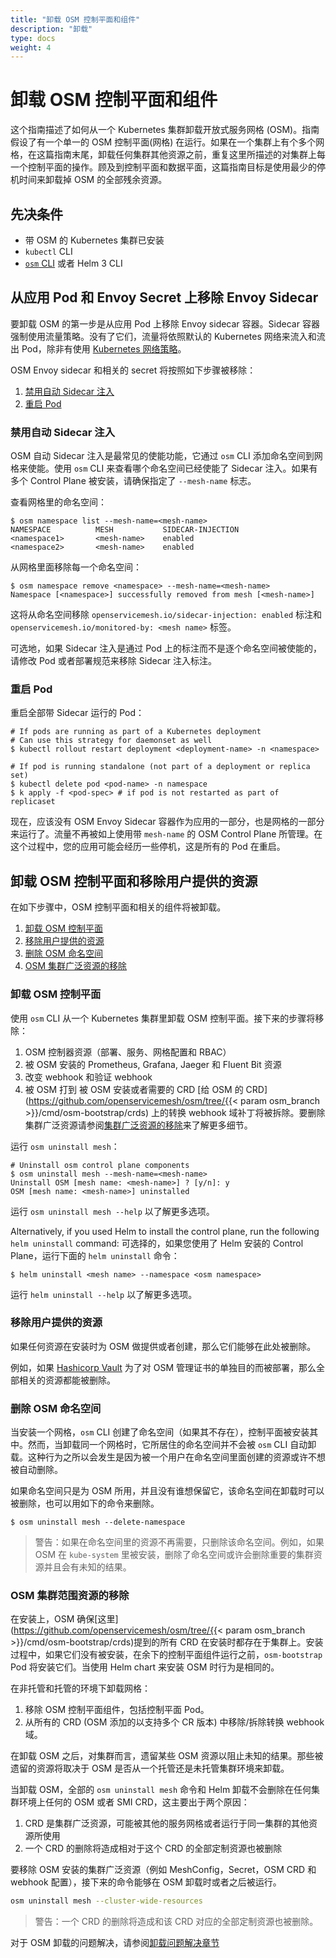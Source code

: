 ```yaml
---
title: "卸载 OSM 控制平面和组件"
description: "卸载"
type: docs
weight: 4
---
```


# 卸载 OSM 控制平面和组件

这个指南描述了如何从一个 Kubernetes 集群卸载开放式服务网格 (OSM)。指南假设了有一个单一的 OSM 控制平面(网格) 在运行。如果在一个集群上有个多个网格，在这篇指南末尾，卸载任何集群其他资源之前，重复这里所描述的对集群上每一个控制平面的操作。顾及到控制平面和数据平面，这篇指南目标是使用最少的停机时间来卸载掉 OSM 的全部残余资源。

## 先决条件

- 带 OSM 的 Kubernetes 集群已安装
- `kubectl` CLI
- [`osm` CLI](/docs/install/#set-up-the-osm-cli) 或者 Helm 3 CLI

## 从应用 Pod 和 Envoy Secret 上移除 Envoy Sidecar

要卸载 OSM 的第一步是从应用 Pod 上移除 Envoy sidecar 容器。Sidecar 容器强制使用流量策略。没有了它们，流量将依照默认的 Kubernetes 网络来流入和流出 Pod，除非有使用 [Kubernetes 网络策略](https://kubernetes.io/docs/concepts/services-networking/network-policies/)。

OSM Envoy sidecar 和相关的 secret 将按照如下步骤被移除：

1. [禁用自动 Sidecar 注入](#禁用自动-sidecar-注入)
2. [重启 Pod](#重启-pod)

### 禁用自动 Sidecar 注入

OSM 自动 Sidecar 注入是最常见的使能功能，它通过 `osm` CLI 添加命名空间到网格来使能。使用 `osm` CLI 来查看哪个命名空间已经使能了 Sidecar 注入。如果有多个 Control Plane 被安装，请确保指定了 `--mesh-name` 标志。

查看网格里的命名空间：

```console
$ osm namespace list --mesh-name=<mesh-name>
NAMESPACE          MESH           SIDECAR-INJECTION
<namespace1>       <mesh-name>    enabled
<namespace2>       <mesh-name>    enabled
```

从网格里面移除每一个命名空间：

```console
$ osm namespace remove <namespace> --mesh-name=<mesh-name>
Namespace [<namespace>] successfully removed from mesh [<mesh-name>]
```

这将从命名空间移除 `openservicemesh.io/sidecar-injection: enabled` 标注和 `openservicemesh.io/monitored-by: <mesh name>` 标签。

可选地，如果 Sidecar 注入是通过 Pod 上的标注而不是逐个命名空间被使能的，请修改 Pod 或者部署规范来移除 Sidecar 注入标注。

### 重启 Pod

重启全部带 Sidecar 运行的 Pod：

```console
# If pods are running as part of a Kubernetes deployment
# Can use this strategy for daemonset as well
$ kubectl rollout restart deployment <deployment-name> -n <namespace>

# If pod is running standalone (not part of a deployment or replica set)
$ kubectl delete pod <pod-name> -n namespace
$ k apply -f <pod-spec> # if pod is not restarted as part of replicaset
```

现在，应该没有 OSM Envoy Sidecar 容器作为应用的一部分，也是网格的一部分来运行了。流量不再被如上使用带 `mesh-name` 的 OSM Control Plane 所管理。在这个过程中，您的应用可能会经历一些停机，这是所有的 Pod 在重启。

## 卸载 OSM 控制平面和移除用户提供的资源

在如下步骤中，OSM 控制平面和相关的组件将被卸载。

1. [卸载 OSM 控制平面](#卸载-OSM-控制平面)
2. [移除用户提供的资源](#移除用户提供的资源)
3. [删除 OSM 命名空间](#删除-OSM-命名空间)
4. [OSM 集群广泛资源的移除](#OSM-集群广泛资源的移除)

### 卸载 OSM 控制平面

使用 `osm` CLI 从一个 Kubernetes 集群里卸载 OSM 控制平面。接下来的步骤将移除：

1. OSM 控制器资源（部署、服务、网格配置和 RBAC）
2. 被 OSM 安装的 Prometheus, Grafana, Jaeger 和 Fluent Bit 资源
3. 改变 webhook 和验证 webhook
4. 被 OSM 打到 被 OSM 安装或者需要的 CRD [给 OSM 的 CRD](https://github.com/openservicemesh/osm/tree/{{< param osm_branch >}}/cmd/osm-bootstrap/crds) 上的转换 webhook 域补丁将被拆除。要删除集群广泛资源请参阅[集群广泛资源的移除](#osm-集群广泛资源的移除)来了解更多细节。

运行 `osm uninstall mesh`：

```console
# Uninstall osm control plane components
$ osm uninstall mesh --mesh-name=<mesh-name>
Uninstall OSM [mesh name: <mesh-name>] ? [y/n]: y
OSM [mesh name: <mesh-name>] uninstalled
```

运行 `osm uninstall mesh --help` 以了解更多选项。

Alternatively, if you used Helm to install the control plane, run the following `helm uninstall` command:
可选择的，如果您使用了 Helm 安装的 Control Plane，运行下面的 `helm uninstall` 命令：

```console
$ helm uninstall <mesh name> --namespace <osm namespace>
```

运行 `helm uninstall --help` 以了解更多选项。

### 移除用户提供的资源

如果任何资源在安装时为 OSM 做提供或者创建，那么它们能够在此处被删除。

例如，如果 [Hashicorp Vault](/docs/guides/certificates/#installing-hashi-vault) 为了对 OSM 管理证书的单独目的而被部署，那么全部相关的资源都能被删除。

### 删除 OSM 命名空间

当安装一个网格，`osm` CLI 创建了命名空间（如果其不存在），控制平面被安装其中。然而，当卸载同一个网格时，它所居住的命名空间并不会被 `osm` CLI 自动卸载。这种行为之所以会发生是因为被一个用户在命名空间里面创建的资源或许不想被自动删除。

如果命名空间只是为 OSM 所用，并且没有谁想保留它，该命名空间在卸载时可以被删除，也可以用如下的命令来删除。

```console
$ osm uninstall mesh --delete-namespace
```

> 警告：如果在命名空间里的资源不再需要，只删除该命名空间。例如，如果 OSM 在 `kube-system` 里被安装，删除了命名空间或许会删除重要的集群资源并且会有未知的结果。


### OSM 集群范围资源的移除

在安装上，OSM 确保[这里](https://github.com/openservicemesh/osm/tree/{{< param osm_branch >}}/cmd/osm-bootstrap/crds)提到的所有 CRD 在安装时都存在于集群上。安装过程中，如果它们没有被安装，在余下的控制平面组件运行之前，`osm-bootstrap` Pod 将安装它们。当使用 Helm chart 来安装 OSM 时行为是相同的。

在非托管和托管的环境下卸载网格：
1. 移除 OSM 控制平面组件，包括控制平面 Pod。
2. 从所有的 CRD (OSM 添加的以支持多个 CR 版本) 中移除/拆除转换 webhook 域。

在卸载 OSM 之后，对集群而言，遗留某些 OSM 资源以阻止未知的结果。那些被遗留的资源将取决于 OSM 是否从一个托管还是未托管集群环境来卸载。

当卸载 OSM，全部的 `osm uninstall mesh` 命令和 Helm 卸载不会删除在任何集群环境上任何的 OSM 或者 SMI CRD，这主要出于两个原因：
1. CRD 是集群广泛资源，可能被其他的服务网格或者运行于同一集群的其他资源所使用
2. 一个 CRD 的删除将造成相对于这个 CRD 的全部定制资源也被删除

要移除 OSM 安装的集群广泛资源（例如 MeshConfig，Secret，OSM CRD 和 webhook 配置），接下来的命令能够在 OSM 卸载时或者之后被运行。

```bash
osm uninstall mesh --cluster-wide-resources
```

> 警告：一个 CRD 的删除将造成和该 CRD 对应的全部定制资源也被删除。

对于 OSM 卸载的问题解决，请参阅[卸载问题解决章节](/docs/guides/troubleshooting/uninstall/)
